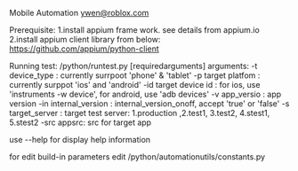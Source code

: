 Mobile Automation 
ywen@roblox.com 

Prerequisite:
1.install appium frame work.
  see details from appium.io
2.install appium client library from below: 
  https://github.com/appium/python-client


Running test:
/python/runtest.py [requiredarguments]
arguments:
-t device_type : currently surrpoot 'phone' & 'tablet'
-p target platfom : currently surppot 'ios' and 'android'
-id target device id : for ios, use 'instruments -w device', for android, use 'adb devices'
-v app_versio : app version
-in internal_version : internal_version_onoff, accept 'true' or 'false'
-s target_server : target test server: 1.production ,2.test1, 3.test2, 4.stest1, 5.stest2
-src appsrc: src for target app

use --help for display help information

for edit build-in parameters
edit /python/automationutils/constants.py